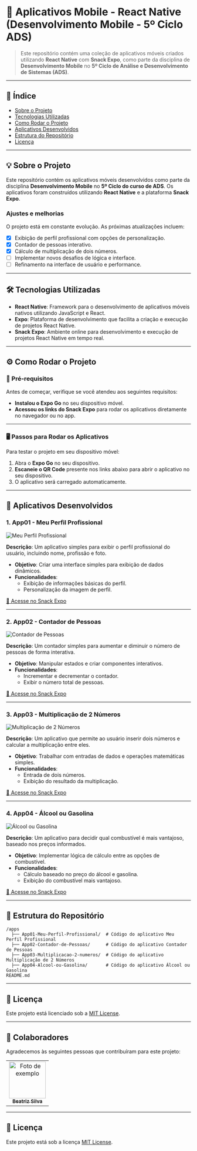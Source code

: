 # 🚀 Aplicativos Mobile - React Native (Desenvolvimento Mobile - 5º Ciclo ADS)

> Este repositório contém uma coleção de aplicativos móveis criados utilizando **React Native** com **Snack Expo**, como parte da disciplina de **Desenvolvimento Mobile** no **5º Ciclo de Análise e Desenvolvimento de Sistemas (ADS)**.

---

## 📑 Índice

- [Sobre o Projeto](#sobre-o-projeto)
- [Tecnologias Utilizadas](#tecnologias-utilizadas)
- [Como Rodar o Projeto](#como-rodar-o-projeto)
- [Aplicativos Desenvolvidos](#aplicativos-desenvolvidos)
- [Estrutura do Repositório](#estrutura-do-repositório)
- [Licença](#licença)

---

## 💡 Sobre o Projeto

Este repositório contém os aplicativos móveis desenvolvidos como parte da disciplina **Desenvolvimento Mobile** no **5º Ciclo do curso de ADS**. Os aplicativos foram construídos utilizando **React Native** e a plataforma **Snack Expo**.

### Ajustes e melhorias

O projeto está em constante evolução. As próximas atualizações incluem:

- [x] Exibição de perfil profissional com opções de personalização.
- [x] Contador de pessoas interativo.
- [x] Cálculo de multiplicação de dois números.
- [ ] Implementar novos desafios de lógica e interface.
- [ ] Refinamento na interface de usuário e performance.

---

## 🛠️ Tecnologias Utilizadas

- **React Native**: Framework para o desenvolvimento de aplicativos móveis nativos utilizando JavaScript e React.
- **Expo**: Plataforma de desenvolvimento que facilita a criação e execução de projetos React Native.
- **Snack Expo**: Ambiente online para desenvolvimento e execução de projetos React Native em tempo real.

---

## ⚙️ Como Rodar o Projeto

### 🚀 Pré-requisitos

Antes de começar, verifique se você atendeu aos seguintes requisitos:

- **Instalou o Expo Go** no seu dispositivo móvel.
- **Acessou os links do Snack Expo** para rodar os aplicativos diretamente no navegador ou no app.

---

### 🖥️ Passos para Rodar os Aplicativos

Para testar o projeto em seu dispositivo móvel:

1. Abra o **Expo Go** no seu dispositivo.
2. **Escaneie o QR Code** presente nos links abaixo para abrir o aplicativo no seu dispositivo.
3. O aplicativo será carregado automaticamente.

---

## 📱 Aplicativos Desenvolvidos

### 1. **App01 - Meu Perfil Profissional**

![Meu Perfil Profissional](https://via.placeholder.com/400x200.png)

**Descrição**: Um aplicativo simples para exibir o perfil profissional do usuário, incluindo nome, profissão e foto.

- **Objetivo**: Criar uma interface simples para exibição de dados dinâmicos.
- **Funcionalidades**:
  - Exibição de informações básicas do perfil.
  - Personalização da imagem de perfil.

[🔗 Acesse no Snack Expo](https://snack.expo.dev/@seu-usuario/meu-perfil-profissional)

---

### 2. **App02 - Contador de Pessoas**

![Contador de Pessoas](https://via.placeholder.com/400x200.png)

**Descrição**: Um contador simples para aumentar e diminuir o número de pessoas de forma interativa.

- **Objetivo**: Manipular estados e criar componentes interativos.
- **Funcionalidades**:
  - Incrementar e decrementar o contador.
  - Exibir o número total de pessoas.

[🔗 Acesse no Snack Expo](https://snack.expo.dev/@seu-usuario/contador-de-pessoas)

---

### 3. **App03 - Multiplicação de 2 Números**

![Multiplicação de 2 Números](https://via.placeholder.com/400x200.png)

**Descrição**: Um aplicativo que permite ao usuário inserir dois números e calcular a multiplicação entre eles.

- **Objetivo**: Trabalhar com entradas de dados e operações matemáticas simples.
- **Funcionalidades**:
  - Entrada de dois números.
  - Exibição do resultado da multiplicação.

[🔗 Acesse no Snack Expo](https://snack.expo.dev/@seu-usuario/multiplicacao-de-2-numeros)

---

### 4. **App04 - Álcool ou Gasolina**

![Álcool ou Gasolina](https://via.placeholder.com/400x200.png)

**Descrição**: Um aplicativo para decidir qual combustível é mais vantajoso, baseado nos preços informados.

- **Objetivo**: Implementar lógica de cálculo entre as opções de combustível.
- **Funcionalidades**:
  - Cálculo baseado no preço do álcool e gasolina.
  - Exibição do combustível mais vantajoso.

[🔗 Acesse no Snack Expo](https://snack.expo.dev/@seu-usuario/alcool-ou-gasolina)

---

## 📂 Estrutura do Repositório

```
/apps
  ├── App01-Meu-Perfil-Profissional/  # Código do aplicativo Meu Perfil Profissional
  ├── App02-Contador-de-Pessoas/      # Código do aplicativo Contador de Pessoas
  ├── App03-Multiplicacao-2-numeros/  # Código do aplicativo Multiplicação de 2 Números
  ├── App04-Alcool-ou-Gasolina/       # Código do aplicativo Álcool ou Gasolina
README.md
```

---

## 📜 Licença

Este projeto está licenciado sob a [MIT License](LICENSE).

---

## 🤝 Colaboradores

Agradecemos às seguintes pessoas que contribuíram para este projeto:

<table>
  <tr>
    <td align="center">
      <a href="https://github.com/beatrizs97" title="Beatriz Silva">
        <img src="https://media.licdn.com/dms/image/v2/D5603AQFoNX62slQw6Q/profile-displayphoto-shrink_800_800/profile-displayphoto-shrink_800_800/0/1710373484027?e=1749686400&v=beta&t=pbn94ZFo_XN6Ag72it6Ska8avTF6hT5dw_AHJ2RuM8I" width="100px;" alt="Foto de exemplo"/><br>
        <sub>
          <b>Beatriz Silva</b>
        </sub>
      </a>
    </td>
  </tr>
</table>

---

## 📝 Licença

Este projeto está sob a licença [MIT License](LICENSE).
